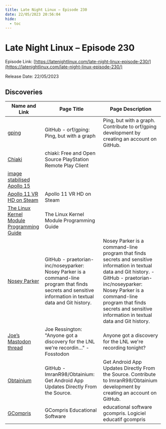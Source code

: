 ```yaml
---
title: Late Night Linux – Episode 230
date: 22/05/2023 20:56:04
hide:
  - toc
---
```


# Late Night Linux – Episode 230

Episode Link: [https://latenightlinux.com/late-night-linux-episode-230/](https://latenightlinux.com/late-night-linux-episode-230/)

Release Date: 22/05/2023

## Discoveries

| Name and Link | Page Title | Page Description |
| ------------- | ---------- | ---------------- |
| [gping](https://github.com/orf/gping) | GitHub - orf/gping: Ping, but with a graph | Ping, but with a graph. Contribute to orf/gping development by creating an account on GitHub. |
| [Chiaki](https://sr.ht/~thestr4ng3r/chiaki/) | chiaki: Free and Open Source PlayStation Remote Play Client |  |
| [image stabilised Apollo 15](https://www.youtube.com/watch?v=n8kbhDTbfwE) |  |  |
| [Apollo 11 VR HD on Steam](https://store.steampowered.com/app/953840/Apollo_11_VR_HD/) | Apollo 11 VR HD on Steam |  |
| [The Linux Kernel Module Programming Guide](https://sysprog21.github.io/lkmpg/) | The Linux Kernel Module Programming Guide |  |
| [Nosey Parker](https://github.com/praetorian-inc/noseyparker) | GitHub - praetorian-inc/noseyparker: Nosey Parker is a command-line program that finds secrets and sensitive information in textual data and Git history. | Nosey Parker is a command-line program that finds secrets and sensitive information in textual data and Git history. - GitHub - praetorian-inc/noseyparker: Nosey Parker is a command-line program that finds secrets and sensitive information in textual data and Git history. |
| [Joe’s Mastodon thread](https://fosstodon.org/@JoeRess/110372781463735136) | Joe Ressington: "Anyone got a discovery for the LNL we're recordin…" - Fosstodon | Anyone got a discovery for the LNL we're recording tonight? |
| [Obtainium](https://github.com/ImranR98/Obtainium) | GitHub - ImranR98/Obtainium: Get Android App Updates Directly From the Source. | Get Android App Updates Directly From the Source. Contribute to ImranR98/Obtainium development by creating an account on GitHub. |
| [GCompris](https://www.gcompris.net/index-en.html) | GCompris Educational Software | educational software gcompris. Logiciel educatif gcompris |